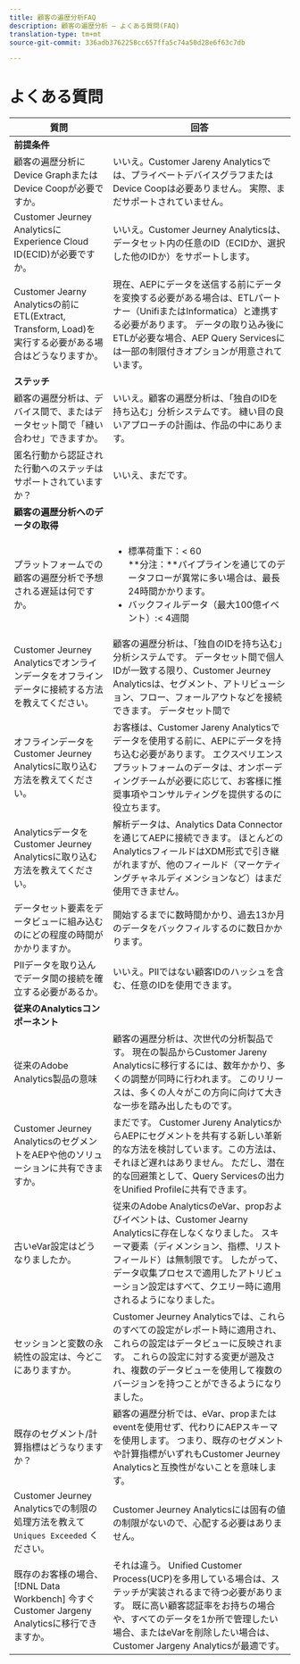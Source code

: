 ```yaml
---
title: 顧客の遍歴分析FAQ
description: 顧客の遍歴分析 — よくある質問(FAQ)
translation-type: tm+mt
source-git-commit: 336adb3762258cc657ffa5c74a50d28e6f63c7db

---
```



# よくある質問

| 質問 | 回答 |
|---|---|
| **前提条件** |  |
| 顧客の遍歴分析にDevice GraphまたはDevice Coopが必要ですか。 | いいえ。Customer Jareny Analyticsでは、プライベートデバイスグラフまたはDevice Coopは必要ありません。 実際、まだサポートされていません。 |
| Customer Jeurney AnalyticsにExperience Cloud ID(ECID)が必要ですか。 | いいえ。Customer Jeurney Analyticsは、データセット内の任意のID（ECIDか、選択した他のIDか）をサポートします。 |
| Customer Jearny Analyticsの前にETL(Extract, Transform, Load)を実行する必要がある場合はどうなりますか。 | 現在、AEPにデータを送信する前にデータを変換する必要がある場合は、ETLパートナー（UnifiまたはInformatica）と連携する必要があります。 データの取り込み後にETLが必要な場合、AEP Query Servicesには一部の制限付きオプションが用意されています。 |
| **ステッチ** |  |
| 顧客の遍歴分析は、デバイス間で、またはデータセット間で「縫い合わせ」できますか。 | いいえ。顧客の遍歴分析は、「独自のIDを持ち込む」分析システムです。 縫い目の良いアプローチの計画は、作品の中にあります。 |
| 匿名行動から認証された行動へのステッチはサポートされていますか？ | いいえ、まだです。 |
| **顧客の遍歴分析へのデータの取得** |  |
| プラットフォームでの顧客の遍歴分析で予想される遅延は何ですか。 | <ul><li>標準荷重下：&lt; 60<br>**分注：**パイプラインを通じてのデータフローが異常に多い場合は、最長24時間かかります。</li><li>バックフィルデータ（最大100億イベント）:&lt; 4週間</li></ul> |
| Customer Jeurney Analyticsでオンラインデータをオフラインデータに接続する方法を教えてください。 | 顧客の遍歴分析は、「独自のIDを持ち込む」分析システムです。 データセット間で個人IDが一致する限り、Customer Jeurney Analyticsは、セグメント、アトリビューション、フロー、フォールアウトなどを接続できます。 データセット間で |
| オフラインデータをCustomer Jeurney Analyticsに取り込む方法を教えてください。 | お客様は、Customer Jareny Analyticsでデータを使用する前に、AEPにデータを持ち込む必要があります。 エクスペリエンスプラットフォームのデータは、オンボーディングチームが必要に応じて、お客様に推奨事項やコンサルティングを提供するのに役立ちます。 |
| AnalyticsデータをCustomer Jeurney Analyticsに取り込む方法を教えてください。 | 解析データは、Analytics Data Connectorを通じてAEPに接続できます。 ほとんどのAnalyticsフィールドはXDM形式で引き継がれますが、他のフィールド（マーケティングチャネルディメンションなど）はまだ使用できません。 |
| データセット要素をデータビューに組み込むのにどの程度の時間がかかりますか。 | 開始するまでに数時間かかり、過去13か月のデータをバックフィルするのに数日かかります。 |
| PIIデータを取り込んでデータ間の接続を確立する必要があるか。 | いいえ。PIIではない顧客IDのハッシュを含む、任意のIDを使用できます。 |
| **従来のAnalyticsコンポーネント** |  |
| 従来のAdobe Analytics製品の意味 | 顧客の遍歴分析は、次世代の分析製品です。 現在の製品からCustomer Jareny Analyticsに移行するには、数年かかり、多くの調整が同時に行われます。 このリリースは、多くの人々がこの方向に向けて大きな一歩を踏み出したものです。 |
| Customer Jeurney AnalyticsのセグメントをAEPや他のソリューションに共有できますか。 | まだです。 Customer Jureny AnalyticsからAEPにセグメントを共有する新しい革新的な方法を検討しています。この方法は、それほど遅れはありません。 ただし、潜在的な回避策として、Query Servicesの出力をUnified Profileに共有できます。 |
| 古いeVar設定はどうなりましたか。 | 従来のAdobe AnalyticsのeVar、propおよびイベントは、Customer Jearny Analyticsに存在しなくなりました。 スキーマ要素（ディメンション、指標、リストフィールド）は無制限です。 したがって、データ収集プロセスで適用したアトリビューション設定はすべて、クエリー時に適用されるようになりました。 |
| セッションと変数の永続性の設定は、今どこにありますか。 | Customer Jeurney Analyticsでは、これらのすべての設定がレポート時に適用され、これらの設定はデータビューに反映されます。 これらの設定に対する変更が遡及され、複数のデータビューを使用して複数のバージョンを持つことができるようになりました。 |
| 既存のセグメント/計算指標はどうなりますか？ | 顧客の遍歴分析では、eVar、propまたはeventを使用せず、代わりにAEPスキーマを使用します。 つまり、既存のセグメントや計算指標がいずれもCustomer Jeurney Analyticsと互換性がないことを意味します。 |
| Customer Jeurney Analyticsでの制限の処理方法を教えて `Uniques Exceeded` ください。 | Customer Jeurney Analyticsには固有の値の制限がないので、心配する必要はありません。 |
| 既存のお客様の場合、 [!DNL Data Workbench] 今すぐCustomer Jargeny Analyticsに移行できますか。 | それは違う。 Unified Customer Process(UCP)を多用している場合は、ステッチが実装されるまで待つ必要があります。 既に高い顧客認証率をお持ちの場合や、すべてのデータを1か所で管理したい場合、またはeVarを削除したい場合は、Customer Jargeny Analyticsが最適です。 |

